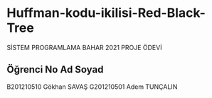 # Huffman-kodu-ikilisi-Red-Black-Tree
SİSTEM PROGRAMLAMA BAHAR 2021 PROJE ÖDEVİ 


Öğrenci No          Ad Soyad
------------------------------------------
B201210510          Gökhan SAVAŞ
G201210501          Adem TUNÇALIN
